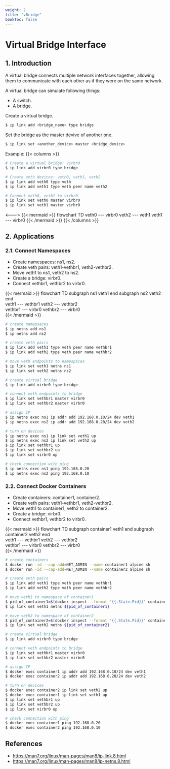 ```yaml
---
weight: 2
title: "vBridge"
bookToc: false
---
```


# Virtual Bridge Interface
## 1. Introduction
A virtual bridge connects multiple network interfaces together, allowing them to communicate with each other as if they were on the same network.  
  
A virtual bridge can simulate following things:
- A switch.
- A bridge.


Create a virtual bridge.
```sh
$ ip link add <bridge_name> type bridge
```

Set the bridge as the master devive of another one.
```sh
$ ip link set <another_device> master <bridge_device>
```

Example:
{{< columns >}}
```sh
# Create a virtual bridge: virbr0
$ ip link add virbr0 type bridge

# Create veth devices: veth0, veth1, veth2
$ ip link add veth0 type veth
$ ip link add veth1 type veth peer name veth2

# Connect veth0, veth1 to virbr0
$ ip link set veth0 master virbr0
$ ip link set veth1 master virbr0
```
<--->
{{< mermaid >}}
flowchart TD
    veth0 --- virbr0
    veth2 --- veth1
    veth1 --- virbr0
{{< /mermaid >}}
{{< /columns >}}


## 2. Applications
### 2.1. Connect Namespaces
- Create namespaces: ns1, ns2.
- Create veth pairs: veth1-vethbr1, veth2-vethbr2.
- Move veth1 to ns1, veth2 to ns2.
- Create a bridge: virbr0.
- Connect vethbr1, vethbr2 to virbr0.

{{< mermaid >}}
flowchart TD
    subgraph ns1
        veth1
    end
    subgraph ns2
        veth2
    end    
    veth1 --- vethbr1
    veth2 --- vethbr2    
    vethbr1 --- virbr0
    vethbr2 --- virbr0    
{{< /mermaid >}}


```sh
# create namepsaces
$ ip netns add ns1
$ ip netns add ns2

# create veth pairs
$ ip link add veth1 type veth peer name vethbr1
$ ip link add veth2 type veth peer name vethbr2

# move veth endpoints to namespaces
$ ip link set veth1 netns ns1
$ ip link set veth2 netns ns2

# create virtual bridge
$ ip link add virbr0 type bridge

# connect veth endpoints to bridge
$ ip link set vethbr1 master virbr0
$ ip link set vethbr2 master virbr0

# assign IP
$ ip netns exec ns1 ip addr add 192.168.0.10/24 dev veth1
$ ip netns exec ns2 ip addr add 192.168.0.20/24 dev veth2

# turn on devices
$ ip netns exec ns1 ip link set veth1 up
$ ip netns exec ns2 ip link set veth2 up
$ ip link set vethbr1 up
$ ip link set vethbr2 up
$ ip link set virbr0 up

# check connection with ping
$ ip netns exec ns1 ping 192.168.0.20
$ ip netns exec ns2 ping 192.168.0.10
```


### 2.2. Connect Docker Containers
- Create containers: container1, container2.
- Create veth pairs: veth1-vethbr1, veth2-vethbr2.
- Move veth1 to container1, veth2 to container2.
- Create a bridge: virbr0.
- Connect vethbr1, vethbr2 to virbr0.

{{< mermaid >}}
flowchart TD
    subgraph container1
        veth1
    end
    subgraph container2
        veth2
    end    
    veth1 --- vethbr1
    veth2 --- vethbr2    
    vethbr1 --- virbr0
    vethbr2 --- virbr0    
{{< /mermaid >}}


```sh
# create containers
$ docker run -id --cap-add=NET_ADMIN --name container1 alpine sh
$ docker run -id --cap-add=NET_ADMIN --name container2 alpine sh

# create veth pairs
$ ip link add veth1 type veth peer name vethbr1
$ ip link add veth2 type veth peer name vethbr2

# move veth1 to namespace of container1
$ pid_of_container1=$(docker inspect --format '{{.State.Pid}}' container1)
$ ip link set veth1 netns ${pid_of_container1}

# move veth2 to namespace of container2
$ pid_of_container2=$(docker inspect --format '{{.State.Pid}}' container2)
$ ip link set veth2 netns ${pid_of_container2}

# create virtual bridge
$ ip link add virbr0 type bridge

# connect veth endpoints to bridge
$ ip link set vethbr1 master virbr0
$ ip link set vethbr2 master virbr0

# assign IP
$ docker exec container1 ip addr add 192.168.0.10/24 dev veth1
$ docker exec container2 ip addr add 192.168.0.20/24 dev veth2

# turn on devices
$ docker exec container2 ip link set veth2 up
$ docker exec container1 ip link set veth1 up
$ ip link set vethbr1 up
$ ip link set vethbr2 up
$ ip link set virbr0 up

# check connection with ping
$ docker exec container1 ping 192.168.0.20
$ docker exec container2 ping 192.168.0.10
```

## References
- https://man7.org/linux/man-pages/man8/ip-link.8.html
- https://man7.org/linux/man-pages/man8/ip-netns.8.html